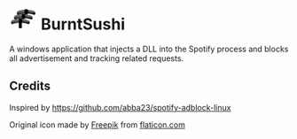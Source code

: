 # <img src="https://github.com/OpenByteDev/BurntSushi/blob/master/Icon/icon.png" height="40px" /> BurntSushi 

A windows application that injects a DLL into the Spotify process and blocks all advertisement and tracking related requests.

## Credits

Inspired by https://github.com/abba23/spotify-adblock-linux

Original icon made by [Freepik](https://www.freepik.com/) from [flaticon.com](https://www.flaticon.com/)
